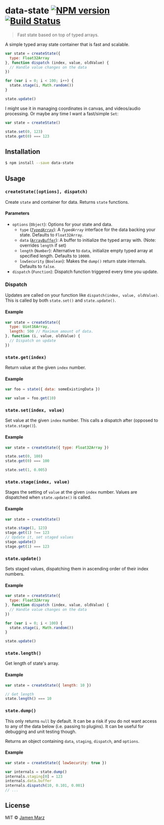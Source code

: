 # data-state [![NPM version](https://badge.fury.io/js/data-state.svg)](https://npmjs.org/package/data-state) [![Build Status](https://travis-ci.org/jamen/data-state.svg?branch=master)](https://travis-ci.org/jamen/data-state)

> Fast state based on top of typed arrays.

A simple typed array state container that is fast and scalable.

```js
var state = createState({
  type: Float32Array
}, function dispatch (index, value, oldValue) {
  // Handle value changes on the data
})

for (var i = 0; i < 100; i++) {
  state.stage(i, Math.random())
}

state.update()
```

I might use it in managing coordinates in canvas, and videos/audio processing. Or maybe any time I want a fast/simple `Set`:

```js
var state = createState()

state.set(0, 123)
state.get(0) === 123
```

## Installation

```sh
$ npm install --save data-state
```

## Usage

### `createState([options], dispatch)`

Create `state` and container for data.  Returns `state` functions.

#### Parameters

 - `options` (`Object`): Options for your state and data.
   - `type` ([_`TypedArray`_](https://developer.mozilla.org/en-US/docs/Web/JavaScript/Reference/Global_Objects/TypedArray)): A _`TypedArray`_ interface for the data backing your state.  Defaults to `Float32Array`.
   - `data` ([`ArrayBuffer`](https://developer.mozilla.org/en-US/docs/Web/JavaScript/Reference/Global_Objects/ArrayBuffer)): A buffer to initialize the typed array with. (Note: overrides `length` if set)
   - `length` (`Number`): Alternative to `data`, initialize empty typed array at specified length. Defaults to `10000`.
   - `lowSecurity` (`Boolean`): Makes the `dump()` return state internals. Defaults to `false`.
 - `dispatch` (`Function`): Dispatch function triggered every time you update.

### Dispatch

Updates are called on your function like `dispatch(index, value, oldValue)`.  This is called by both `state.set()` and `state.update()`.

#### Example

```js
var state = createState({
  type: Uint16Array,
  length: 500 // Maximum amount of data.
}, function (i, value, oldValue) {
  // Dispatch on update
})
```

### `state.get(index)`

Return value at the given `index` number.

#### Example

```js
var foo = state({ data: someExistingData })

var value = foo.get(10)
```

### `state.set(index, value)`

Set value at the given `index` number.  This calls a dispatch after (opposed to `state.stage()`).

#### Example

```js
var state = createState({ type: Float32Array })

state.set(0, 100)
state.get(0) === 100

state.set(1, 0.005)
```

### `state.stage(index, value)`

Stages the setting of `value` at the given `index` number.  Values are dispatched when `state.update()` is called.

#### Example

```js
var state = createState()

state.stage(1, 123)
stage.get(1) !== 123
// Update it, set staged values
stage.update()
stage.get(1) === 123
```

### `state.update()`

Sets staged values, dispatching them in ascending order of their index numbers.

#### Example

```js
var state = createState({
  type: Float32Array
}, function dispatch (index, value, oldValue) {
  // Handle value changes on the data
})

for (var i = 0; i < 100) {
  state.stage(i, Math.random())
}

state.update()
```

### `state.length()`

Get length of state's array.

#### Example

```js
var state = createState({ length: 10 })

// Get length
state.length() === 10
```

### `state.dump()`

This only returns `null` by default.  It can be a risk if you do not want access to any of the data below (i.e. passing to plugins).  It can be useful for debugging and unit testing though.

Returns an object containing `data`, `staging`, `dispatch`, and `options`.

#### Example

```js
var state = createState({ lowSecurity: true })

var internals = state.dump()
internals.staging[0] = 123
internals.data.buffer
internals.dispatch(10, 0.101, 0.001)
// ...
```

## License

MIT © [Jamen Marz](https://git.io/jamen)
